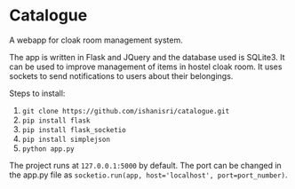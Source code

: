 # Catalogue
A webapp for cloak room management system.

The app is written in Flask and JQuery and the database used is SQLite3.
It can be used to improve management of items in hostel cloak room.
It uses sockets to send notifications to users about their belongings.


Steps to install:
1. `git clone https://github.com/ishanisri/catalogue.git`
2. `pip install flask`
3. `pip install flask_socketio`
4. `pip install simplejson`
5.  `python app.py`

The project runs at `127.0.0.1:5000` by default. The port can be changed in the app.py file as `socketio.run(app, host='localhost', port=port_number)`.

